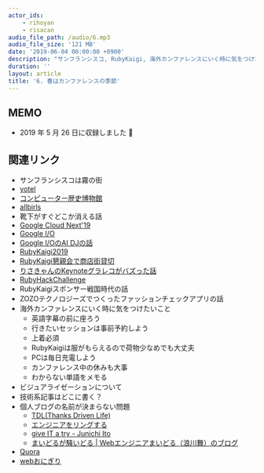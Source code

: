 ```yaml
---
actor_ids:
    - rihoyan
    - risacan
audio_file_path: /audio/6.mp3
audio_file_size: '121 MB'
date: '2019-06-04 00:00:00 +0900'
description: "サンフランシスコ, RubyKaigi, 海外カンファレンスにいく時に気をつけた方がいいこと, ビジュアライゼーション, 技術系記事はどこに書く？, ブログの名前が決まらない問題, Quora, webおにぎりの話をしました"
duration: ''
layout: article
title: '6. 春はカンファレンスの季節'
---
```


## MEMO

- 2019 年 5 月 26 日に収録しました 📆

## 関連リンク

- サンフランシスコは霧の街
- [yotel](https://www.yotel.com/en/hotels/yotel-san-francisco)
- [コンピューター歴史博物館](https://www.computerhistory.org/)
- [allbirls](https://www.allbirds.com/)
- 靴下がすぐどこか消える話
- [Google Cloud Next'19](https://cloud.withgoogle.com/next/sf/)
- [Google I/O](https://events.google.com/io/) 
- [Google I/OのAI DJの話](https://togetter.com/li/1346070)
- [RubyKaigi2019](https://rubykaigi.org/2019)
- [RubyKaigi懇親会で商店街貸切](https://udzura.hatenablog.jp/entry/2019/05/15/210723)
- [りさきゃんのKeynoteグラレコがバズった話](https://twitter.com/_risacan_/status/1118697918246969344)
- [RubyHackChallenge](https://rhc.connpass.com/)
- RubyKaigiスポンサー戦国時代の話
- ZOZOテクノロジーズでつくったファッションチェックアプリの話
- 海外カンファレンスにいく時に気をつけたいこと
  - 英語字幕の前に座ろう
  - 行きたいセッションは事前予約しよう
  - 上着必須
  - RubyKaigiは服がもらえるので荷物少なめでも大丈夫
  - PCは毎日充電しよう
  - カンファレンス中の休みも大事
  - わからない単語をメモる
- ビジュアライゼーションについて
- 技術系記事はどこに書く？
- 個人ブログの名前が決まらない問題
  - [TDL(Thanks Driven Life)](http://gongo.hatenablog.com/)
  - [エンジニアをリングする](http://yoshiko.hatenablog.jp/)
  - [give IT a try - Junichi Ito](https://blog.jnito.com/)
  - [まいどるが騒いどる \| Webエンジニアまいどる（浪川舞）のブログ](https://maidol.me/)
- [Quora](https://jp.quora.com/)
- [webおにぎり](https://qiita.com/kosamari/items/a1f0fe2ed1a4a9de997f)
